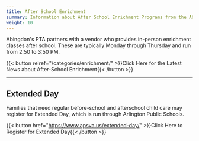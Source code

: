 ```yaml
---
title: After School Enrichment
summary: Information about After School Enrichment Programs from the Abingdon PTA.
weight: 10
---
```


Abingdon's PTA partners with a vendor who provides in-person enrichment classes after school. These are typically Monday through Thursday and run from 2:50 to 3:50 PM.

{{< button relref="/categories/enrichment/" >}}Click Here for the Latest News about After-School Enrichment{{< /button >}}

---

## Extended Day

Families that need regular before-school and afterschool child care may register for Extended Day, which is run through Arlington Public Schools.

{{< button href="https://www.apsva.us/extended-day/" >}}Click Here to Register for Extended Day{{< /button >}}